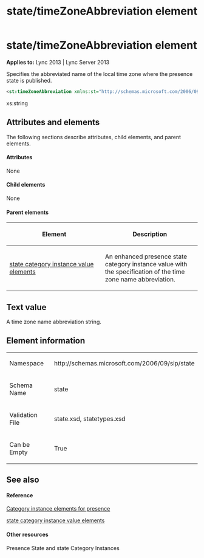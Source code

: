 ﻿---
title: state/timeZoneAbbreviation element
TOCTitle: state/timeZoneAbbreviation element
ms:assetid: ab46dc62-5b69-40da-b1a2-7cac7cd0175f
ms:mtpsurl: https://msdn.microsoft.com/library/Dn438957(v=office.15)
ms:contentKeyID: 57093975
ms.date: 07/24/2014
mtps_version: v=office.15
dev_langs:
- xml
---

# state/timeZoneAbbreviation element


**Applies to:** Lync 2013 | Lync Server 2013

Specifies the abbreviated name of the local time zone where the presence state is published.

```xml
<st:timeZoneAbbreviation xmlns:st="http://schemas.microsoft.com/2006/09/sip/state" >xs:string</st: timeZoneAbbreviation >
```

xs:string

## Attributes and elements

The following sections describe attributes, child elements, and parent elements.

#### Attributes

None

#### Child elements

None

#### Parent elements

<table>
<colgroup>
<col style="width: 50%" />
<col style="width: 50%" />
</colgroup>
<thead>
<tr class="header">
<th><p>Element</p></th>
<th><p>Description</p></th>
</tr>
</thead>
<tbody>
<tr class="odd">
<td><p><a href="state-category-instance-value-elements.md">state category instance value elements</a></p></td>
<td><p>An enhanced presence state category instance value with the specification of the time zone name abbreviation.</p></td>
</tr>
</tbody>
</table>


## Text value

A time zone name abbreviation string.

## Element information

<table>
<colgroup>
<col style="width: 50%" />
<col style="width: 50%" />
</colgroup>
<tbody>
<tr class="odd">
<td><p>Namespace</p></td>
<td><p>http://schemas.microsoft.com/2006/09/sip/state</p></td>
</tr>
<tr class="even">
<td><p>Schema Name</p></td>
<td><p>state</p></td>
</tr>
<tr class="odd">
<td><p>Validation File</p></td>
<td><p>state.xsd, statetypes.xsd</p></td>
</tr>
<tr class="even">
<td><p>Can be Empty</p></td>
<td><p>True</p></td>
</tr>
</tbody>
</table>


## See also

#### Reference

[Category instance elements for presence](category-instance-elements-for-presence.md)

[state category instance value elements](state-category-instance-value-elements.md)

#### Other resources

Presence State and state Category Instances

